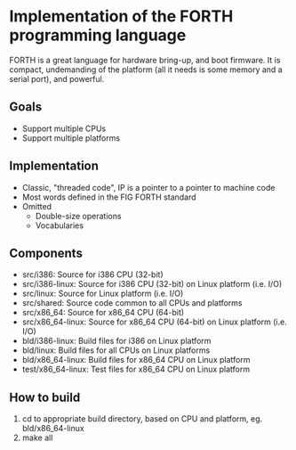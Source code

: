 # Implementation of the FORTH programming language

FORTH is a great language for hardware bring-up, and boot firmware.  It is compact, undemanding of the platform (all it needs is some memory and a serial port), and powerful.

## Goals
- Support multiple CPUs
- Support multiple platforms

## Implementation
- Classic, "threaded code", IP is a pointer to a pointer to machine code
- Most words defined in the FIG FORTH standard
- Omitted
  - Double-size operations
  - Vocabularies

## Components
- src/i386: Source for i386 CPU (32-bit)
- src/i386-linux: Source for i386 CPU (32-bit) on Linux platform (i.e. I/O)
- src/linux: Source for Linux platform (i.e. I/O)
- src/shared: Source code common to all CPUs and platforms
- src/x86_64: Source for x86_64 CPU (64-bit)
- src/x86_64-linux: Source for x86_64 CPU (64-bit) on Linux platform (i.e. I/O)
- bld/i386-linux: Build files for i386 on Linux platform
- bld/linux: Build files for all CPUs on Linux platforms 
- bld/x86_64-linux: Build files for x86_64 CPU on Linux platform
- test/x86_64-linux: Test files for x86_64 CPU on Linux platform

## How to build
1. cd to appropriate build directory, based on CPU and platform, eg. bld/x86_64-linux
2. make all

